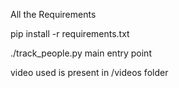 All the Requirements 


pip install -r requirements.txt


./track_people.py main entry point 


video used is present in /videos folder 
